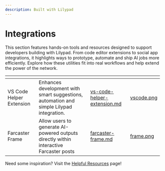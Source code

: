 ```yaml
---
description: Built with Lilypad
---
```


# Integrations

This section features hands-on tools and resources designed to support developers building with Lilypad. From code editor extensions to social app integrations, it highlights ways to prototype, automate and ship AI jobs more efficiently. Explore how these utilities fit into real workflows and help extend the power of the network.

<table data-view="cards"><thead><tr><th></th><th></th><th data-hidden data-card-target data-type="content-ref"></th><th data-hidden data-card-cover data-type="files"></th></tr></thead><tbody><tr><td>VS Code Helper Extension</td><td>Enhances development with smart suggestions, automation and simple Lilypad integration.</td><td><a href="vs-code-helper-extension.md">vs-code-helper-extension.md</a></td><td><a href="../../.gitbook/assets/vscode.png">vscode.png</a></td></tr><tr><td>Farcaster Frame</td><td>Allow users to generate AI-powered outputs directly within interactive Farcaster posts</td><td><a href="farcaster-frame.md">farcaster-frame.md</a></td><td><a href="../../.gitbook/assets/frame.png">frame.png</a></td></tr></tbody></table>

Need some inspiration? Visit the [Helpful Resources](../useful-links.md) page!
